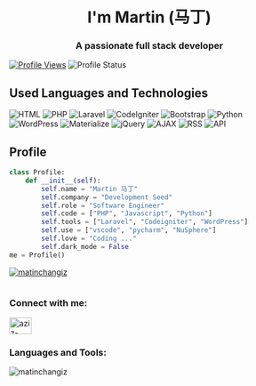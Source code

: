 <h1 align="center">I'm Martin (马丁)</h1>
<h3 align="center">A passionate full stack developer</h3>

[![Profile Views](https://komarev.com/ghpvc/?username=MatinChangiz)](https://github.com/MatinChangiz)
![Profile Status](https://img.shields.io/static/v1?label=GitHub%20Status&message=Active&color=brightgreen)
## Used Languages and Technologies

![HTML](https://img.shields.io/badge/HTML-HTML5-E34F26?logo=html5&logoColor=white)
![PHP](https://img.shields.io/badge/PHP-PHP-777BB4?logo=php&logoColor=white)
![Laravel](https://img.shields.io/badge/Laravel-Laravel-FF2D20?logo=laravel&logoColor=white)
![CodeIgniter](https://img.shields.io/badge/CodeIgniter-CodeIgniter-F05032?logo=codeigniter&logoColor=white)
![Bootstrap](https://img.shields.io/badge/Bootstrap-Bootstrap-7952B3?logo=bootstrap&logoColor=white)
![Python](https://img.shields.io/badge/Python-Python-3776AB?logo=python&logoColor=white)
![WordPress](https://img.shields.io/badge/WordPress-WordPress-21759B?logo=wordpress&logoColor=white)
![Materialize](https://img.shields.io/badge/Materialize-Materialize-EE6E73?logo=materialize&logoColor=white)
![jQuery](https://img.shields.io/badge/jQuery-jQuery-0769AD?logo=jquery&logoColor=white)
![AJAX](https://img.shields.io/badge/AJAX-AJAX-0096D6?logo=ajax&logoColor=white)
![RSS](https://img.shields.io/badge/RSS-RSS-FFA500?logo=rss&logoColor=white)
![API](https://img.shields.io/badge/API-API-FF7B00?logo=api&logoColor=white)

## Profile

```python
class Profile:
    def __init__(self):
        self.name = "Martin 马丁"
        self.company = "Development Seed"
        self.role = "Software Engineer"
        self.code = ["PHP", "Javascript", "Python"]
        self.tools = ["Laravel", "Codeigniter", "WordPress"]
        self.use = ["vscode", "pycharm", "NuSphere"]
        self.love = "Coding ..."
        self.dark_mode = False
me = Profile()
```

<p align="left"> <a href="https://github.com/ryo-ma/github-profile-trophy"><img src="https://github-profile-trophy.vercel.app/?username=matinchangiz" alt="matinchangiz" /></a> </p>

<p align="left"> <a href="https://twitter.com/" target="blank"><img src="https://img.shields.io/twitter/follow/?logo=twitter&style=for-the-badge" alt="" /></a> </p>

<h3 align="left">Connect with me:</h3>
<p align="left">
<a href="https://linkedin.com/in/aziz-matin" target="blank"><img align="center" src="https://raw.githubusercontent.com/rahuldkjain/github-profile-readme-generator/master/src/images/icons/Social/linked-in-alt.svg" alt="aziz-matin" height="30" width="40" /></a>
</p>

<h3 align="left">Languages and Tools:</h3>

<p><img align="left" src="https://github-readme-stats.vercel.app/api/top-langs?username=matinchangiz&show_icons=true&locale=en&layout=compact" alt="matinchangiz" /></p>
